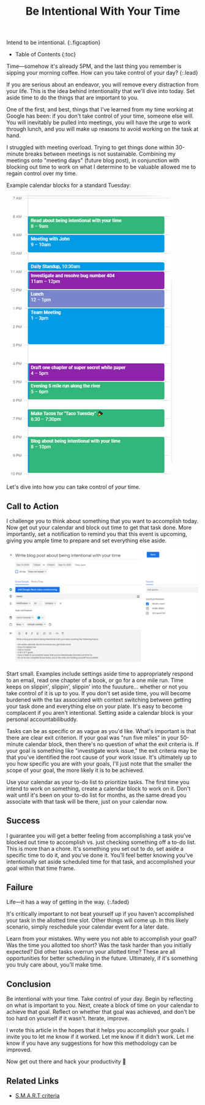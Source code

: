 ﻿---
layout: post
title: Be Intentional With Your Time
image: /assets/img/blog/domore.jpg
description: >
  Take control of your productivity
tags: [tips, productivity, focus]
---

Intend to be intentional.
{:.figcaption}

- Table of Contents
{:toc}

Time—somehow it's already 5PM, and the last thing you remember is sipping your
morning coffee. How can you take control of your day?
{:.lead}

If you are serious about an endeavor, you will remove every distraction from your life. This is the idea behind intentionality that we'll dive into today. Set aside time to do the things that are important to you.

One of the first, and best, things that I've learned from my time working at Google has been: if you don't take control of your time, someone else will. You will inevitably be pulled into meetings, you will have the urge to work through lunch, and you will make up reasons to avoid working on the task at hand.

I struggled with meeting overload. Trying to get things done within 30-minute breaks between meetings is not sustainable. Combining my meetings onto "meeting days" (future blog post), in conjunction with blocking out time to work on what I determine to be valuable allowed me to regain control over my time.

Example calendar blocks for a standard Tuesday:

![Example Calendar](/assets/img/blog/examplecalendar.png)

Let's dive into how *you* can take control of *your* time.

## Call to Action

I challenge you to think about something that you want to accomplish today. Now get out your calendar and block out time to get that task done. More importantly, set a notification to remind you that this event is upcoming, giving you ample time to prepare and set everything else aside.

![Intentional Example](/assets/img/blog/calscreenshot.png)

Start small. Examples include settings aside time to appropriately respond to an email, read one chapter of a book, or go for a one mile run. Time keeps on slippin', slippin', slippin' into the fuuuture... whether or not you take control of it is up to you. If you don't set aside time, you will become burdened with the tax associated with context switching between getting your task done and everything else on your plate. It's easy to become complacent if you aren't intentional. Setting aside a calendar block is your personal accountabilibuddy.

Tasks can be as specific or as vague as you'd like. What's important is that there are clear exit criterion. If your goal was "run five miles" in your 50-minute calendar block, then there's no question of what the exit criteria is. If your goal is something like "investigate work issue," the exit criteria may be that you've identified the root cause of your work issue. It's ultimately up to you how specific you are with your goals, I'll just note that the smaller the scope of your goal, the more likely it is to be achieved.

Use your calendar as your to-do list to prioritize tasks. The first time you intend to work on something, create a calendar block to work on it. Don't wait until it's been on your to-do list for months, as the same dread you associate with that task will be there, just on your calendar now.

## Success

I guarantee you will get a better feeling from accomplishing a task you've blocked out time to accomplish vs. just checking something off a to-do list. This is more than a chore. It's something you set out to do, set aside a specific time to do it, and you've done it. You'll feel better knowing you've intentionally set aside scheduled time for that task, and accomplished your goal within that time frame.

## Failure

Life—it has a way of getting in the way.
{:.faded}

It's critically important to not beat yourself up if you haven't accomplished your task in the allotted time slot. Other things will come up. In this likely scenario, simply reschedule your calendar event for a later date.

Learn from your mistakes. Why were you not able to accomplish your goal? Was the time you allotted too short? Was the task harder than you initially expected? Did other tasks overrun your allotted time? These are all opportunities for better scheduling in the future. Ultimately, if it's something you truly care about, you'll make time.

## Conclusion

Be intentional with your time. Take control of your day. Begin by reflecting on what is important to you. Next, create a block of time on your calendar to achieve that goal. Reflect on whether that goal was achieved, and don't be too hard on yourself if it wasn't. Iterate, improve.

I wrote this article in the hopes that it helps you accomplish your goals. I invite you to let me know if it worked. Let me know if it didn't work. Let me know if you have any suggestions for how this methodology can be improved.

Now get out there and hack your productivity 💪

## Related Links

- [S.M.A.R.T criteria](https://en.wikipedia.org/wiki/SMART_criteria)